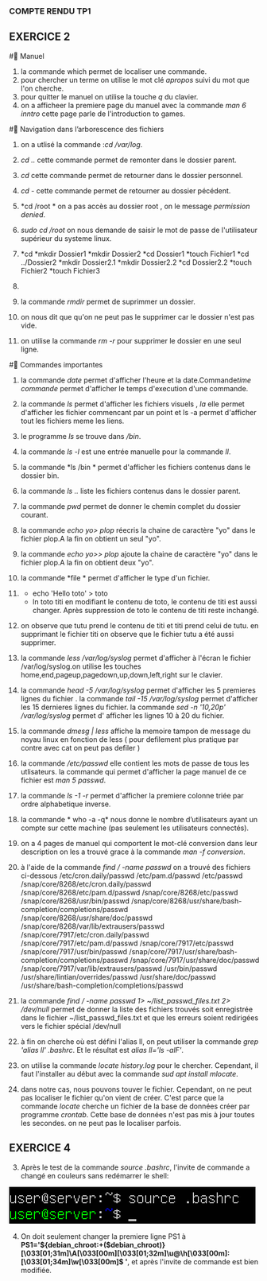 ### COMPTE RENDU  TP1

##  EXERCICE 2

# Manuel 

1. la commande which permet   de localiser une commande.
2. pour chercher un terme on utilise le mot clé  *apropos* suivi du mot que l'on cherche.
3. pour quitter le manuel on utilise la touche *q* du clavier.
4. on a afficheer la premiere page du manuel avec la commande *man 6 inntro* cette  page parle de l'introduction to games.


# Navigation dans l’arborescence des fichiers 
1. on a utlisé la commande :*cd /var/log*.
2. *cd ..*  cette commande permet de remonter dans le dossier parent.
3. *cd* cette commande permet de retourner dans le dossier personnel.
4. *cd -* cette commande permet de retourner  au dossier pécédent.
5. *cd /root * on a pas accès au dossier  root , on le message *permission denied*. 
6. *sudo cd /root*  on nous demande de saisir le mot de passe de  l'utilisateur supérieur du systeme linux.
7. *cd
   *mkdir Dossier1
   *mkdir Dossier2
   *cd Dossier1
   *touch Fichier1
   *cd ../Dossier2
   *mkdir Dossier2.1
   *mkdir Dossier2.2
   *cd Dossier2.2
   *touch Fichier2
   *touch Fichier3

8. 
9. la commande *rmdir* permet de suprimmer un dossier.
10. on nous dit que qu'on ne peut pas le supprimer car le dossier n'est pas vide.
11.  on utilise la commande *rm -r* pour supprimer le dossier en une seul ligne.



# Commandes importantes 
1. la commande *date* permet d'afficher l'heure  et la date.Commande*time commande* permet d'afficher le temps d'execution d'une commande.
2. la commande   *ls* permet d'afficher les fichiers visuels  , *la* elle permet d'afficher les fichier commencant par un point  et ls -a permet d'afficher tout les fichiers meme les liens.
3. le programme  *ls* se  trouve dans */bin*.
4. la commande  *ls -l*   est une entrée manuelle  pour la commande  *ll*.
5. la commande *ls /bin * permet d'afficher les fichiers contenus dans le dossier bin.
6. la commande  *ls ..* liste les fichiers contenus dans le dossier parent.
7. la commande *pwd* permet  de donner le chemin complet du dossier courant.
8. la commande *echo *yo*> plop*  réecris la chaine de caractère "yo" dans le fichier plop.A la fin on obtient un seul "yo".
9. la commande *echo *yo*>> plop*  ajoute  la chaine de caractère "yo" dans le fichier plop.A la fin on obtient deux  "yo".
10. la commande *file * permet d'afficher le type  d'un fichier.
11. * echo  'Hello toto' > toto 
    * ln toto titi
	en modifiant le contenu de toto, le contenu de titi est aussi changer. Après suppression de toto le contenu de titi reste inchangé.
12. on observe que tutu prend le contenu de titi et titi prend celui de tutu. en supprimant le fichier titi on observe que le fichier tutu a été aussi supprimer.

13.  la commande *less /var/log/syslog* permet d'afficher à l'écran le fichier /var/log/syslog.on utilise les touches home,end,pageup,pagedown,up,down,left,right sur le clavier.

14. la commande *head -5 /var/log/syslog* permet d'afficher les 5 premieres lignes du fichier .
    la commande *tail -15 /var/log/syslog* permet d'afficher les 15 dernieres lignes  du fichier.
    la commande *sed -n '10,20p' /var/log/syslog* permet d'	afficher les lignes 10 à 20 du fichier.
15. la commande  *dmesg | less* affiche  la memoire  tampon de message du noyau linux en fonction de less ( pour defilement plus pratique par contre avec cat  on peut pas defiler )

16.  la commande */etc/passwd* elle  contient  les mots de passe de tous les utlisateurs. la commande qui permet d'afficher  la page manuel de ce fichier est  *man 5 passwd*.

17. la commande *ls -1 -r* permet d'afficher  la premiere colonne triée par ordre alphabetique inverse.

18.  la  commande * who -a -q*  nous donne le nombre d’utilisateurs ayant un compte sur cette machine (pas seulement les utilisateurs connectés).

19.  on a 4 pages de manuel  qui comportent le mot-clé conversion dans leur description on les a trouvé grace à la commande *man -f conversion*.

20.  à l'aide  de  la commande *find / -name passwd* on a trouvé des fichiers ci-dessous
	/etc/cron.daily/passwd
	/etc/pam.d/passwd
	/etc/passwd
	/snap/core/8268/etc/cron.daily/passwd
	/snap/core/8268/etc/pam.d/passwd
	/snap/core/8268/etc/passwd
	/snap/core/8268/usr/bin/passwd
	/snap/core/8268/usr/share/bash-completion/completions/passwd
	/snap/core/8268/usr/share/doc/passwd
	/snap/core/8268/var/lib/extrausers/passwd
	/snap/core/7917/etc/cron.daily/passwd
	/snap/core/7917/etc/pam.d/passwd
	/snap/core/7917/etc/passwd
	/snap/core/7917/usr/bin/passwd
	/snap/core/7917/usr/share/bash-completion/completions/passwd
	/snap/core/7917/usr/share/doc/passwd
	/snap/core/7917/var/lib/extrausers/passwd
	/usr/bin/passwd
	/usr/share/lintian/overrides/passwd
	/usr/share/doc/passwd
	/usr/share/bash-completion/completions/passwd


21. la commande *find / -name passwd 1> ~/list_passwd_files.txt 2> /dev/null* permet  de  donner  la liste des fichiers trouvés soit enregistrée dans le fichier ~/list_passwd_files.txt et que les erreurs soient redirigées vers le fichier spécial /dev/null 
22. à fin on cherche où est défini l'alias ll, on peut utiliser la commande *grep 'alias ll' .bashrc*. Et le résultat est *alias ll='ls -alF'*.
23. on utilise la commande *locate history.log* pour le chercher. Cependant, il faut l'installer au début avec  la commande *sud apt install mlocate*.
24. dans notre cas, nous pouvons touver le fichier. Cependant, on ne peut pas localiser le fichier qu'on vient de créer. C'est parce que la commande *locate* cherche un fichier de la base de données créer par programme *crontab*.  Cette  base  de données n'est pas mis à jour toutes les secondes. on ne peut pas le localiser parfois.
	


##  EXERCICE 4

3. Après le test de la commande *source .bashrc*, l'invite de commande a changé en couleurs sans redémarrer le shell:

![changer couleur](/images/changer_couleur.png)	
	

4.  On doit seulement changer la premiere ligne  PS1 à 	**PS1='${debian_chroot:+($debian_chroot)}\[\033[01;31m\]\A\[\033[00m\]\[\033[01;32m\]\u@\h\[\033[00m\]:\[\033[01;34m\]\w\[\033[00m\]\$ '**, et après l'invite de commande est bien modifiée.


